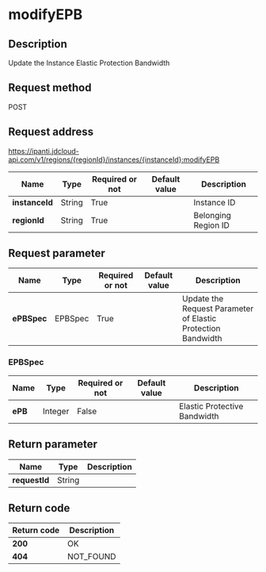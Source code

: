 # modifyEPB


## Description
Update the Instance Elastic Protection Bandwidth

## Request method
POST

## Request address
https://ipanti.jdcloud-api.com/v1/regions/{regionId}/instances/{instanceId}:modifyEPB

|Name|Type|Required or not|Default value|Description|
|---|---|---|---|---|
|**instanceId**|String|True||Instance ID|
|**regionId**|String|True||Belonging Region ID|

## Request parameter
|Name|Type|Required or not|Default value|Description|
|---|---|---|---|---|
|**ePBSpec**|EPBSpec|True||Update the Request Parameter of Elastic Protection Bandwidth|

### EPBSpec
|Name|Type|Required or not|Default value|Description|
|---|---|---|---|---|
|**ePB**|Integer|False||Elastic Protective Bandwidth|

## Return parameter
|Name|Type|Description|
|---|---|---|
|**requestId**|String||



## Return code
|Return code|Description|
|---|---|
|**200**|OK|
|**404**|NOT_FOUND|
